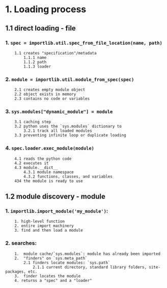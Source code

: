 # 1. Loading process

## 1.1 direct loading - file

### 1.  `spec = importlib.util.spec_from_file_location(name, path)`

        1.1 creates "specification"/metadata   
            1.1.1 name
            1.1.2 path
            1.1.3 loader
            
### 2.  `module = importlib.util.module_from_spec(spec)`

        2.1 creates empty module object
        2.2 object exists in memory
        2.3 contains no code or variables

### 3.  `sys.modules["dynamic_module"] = module`
        
        3.1 caching step
        3.2 python uses the `sys.modules` dictionary to
            3.2.1 track all loaded modules
        3.3 preventing infinite loop or duplicate loading

### 4.  `spec.loader.exec_module(module)`
        
        4.1 reads the python code 
        4.2 executes it
        4.3 module.__dict__
            4.3.1 module namespace
            4.3.2 functions, classes, and variables
        434 the module is ready to use

## 1.2 module discovery - module

### 1.   **`importlib.import_module('my_module')`**: 
    
        1. high-level function
        2. entire import machinery
        3. find and then load a module

### 2. searches:
        
        1.  module cache/`sys.modules`: module has already been imported
        2.  "finders" on `sys.meta_path`
            2.1 finders locate modules: `sys.path` 
                2.1.1 current directory, standard library folders, site-packages, etc.
        3.  finder locates the module
        4. returns a "spec" and a "loader" 
